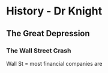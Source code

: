 
# History - Dr Knight

## The Great Depression

### The Wall Street Crash

Wall St = most financial companies are


<!--stackedit_data:
eyJoaXN0b3J5IjpbMTg4ODMzMTk5NiwtMjAxOTQwMjQ3NywtMT
U4MTk0NDE5MV19
-->